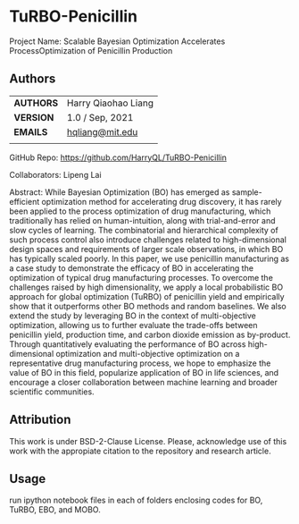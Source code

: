 # TuRBO-Penicillin

Project Name: Scalable Bayesian Optimization Accelerates ProcessOptimization of Penicillin Production

## Authors
||                    |
| ------------- | ------------------------------ |
| **AUTHORS**      | Harry Qiaohao Liang     | 
| **VERSION**      | 1.0 / Sep, 2021     | 
| **EMAILS**      | hqliang@mit.edu | 
||                    |

GitHub Repo: https://github.com/HarryQL/TuRBO-Penicillin

Collaborators: Lipeng Lai

Abstract:
While Bayesian Optimization (BO) has emerged as sample-efficient optimization method for accelerating drug discovery, it has rarely been applied to the process optimization of drug manufacturing, which traditionally has relied on human-intuition, along with trial-and-error and slow cycles of learning. The combinatorial and hierarchical complexity of such process control also introduce challenges related to high-dimensional design spaces and requirements of larger scale observations, in which BO has typically scaled poorly. In this paper, we use penicillin manufacturing as a case study to demonstrate the efficacy of BO in accelerating the optimization of typical drug manufacturing processes. To overcome the challenges raised by high dimensionality, we apply a local probabilistic BO approach for global optimization (TuRBO) of penicillin yield and empirically show that it outperforms other BO methods and random baselines. We also extend the study by leveraging BO in the context of multi-objective optimization, allowing us to further evaluate the trade-offs between penicillin yield, production time, and carbon dioxide emission as by-product. Through quantitatively evaluating the performance of BO across high-dimensional optimization and multi-objective optimization on a representative drug manufacturing process, we hope to emphasize the value of BO in this field, popularize application of BO in life sciences, and encourage a closer collaboration between machine learning and broader scientific communities.


## Attribution
This work is under BSD-2-Clause License. Please, acknowledge use of this work with the appropiate citation to the repository and research article.

    
## Usage
run ipython notebook files in each of folders enclosing codes for BO, TuRBO, EBO, and MOBO.







